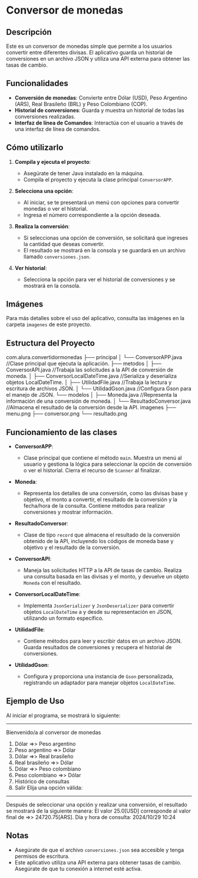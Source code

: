 # Conversor de monedas

## Descripción

Este es un conversor de monedas simple que permite a los usuarios convertir entre diferentes divisas. El aplicativo guarda un historial de conversiones en un archivo JSON y utiliza una API externa para obtener las tasas de cambio.

## Funcionalidades

- **Conversión de monedas**: Convierte entre Dólar (USD), Peso Argentino (ARS), Real Brasileño (BRL) y Peso Colombiano (COP).
- **Historial de conversiones**: Guarda y muestra un historial de todas las conversiones realizadas.
- **Interfaz de línea de Comandos**: Interactúa con el usuario a través de una interfaz de línea de comandos.

## Cómo utilizarlo

1. **Compila y ejecuta el proyecto**:
   - Asegúrate de tener Java instalado en la máquina.
   - Compila el proyecto y ejecuta la clase principal `ConversorAPP`.

2. **Selecciona una opción**:
   - Al iniciar, se te presentará un menú con opciones para convertir monedas o ver el historial.
   - Ingresa el número correspondiente a la opción deseada.

3. **Realiza la conversión**:
   - Si seleccionas una opción de conversión, se solicitará que ingreses la cantidad que deseas convertir.
   - El resultado se mostrará en la consola y se guardará en un archivo llamado `conversiones.json`.

4. **Ver historial**:
   - Selecciona la opción para ver el historial de conversiones y se mostrará en la consola.
  
## Imágenes

Para más detalles sobre el uso del aplicativo, consulta las imágenes en la carpeta `imagenes` de este proyecto.

## Estructura del Proyecto
com.alura.convertidormonedas 
├── principal 
│ └── ConversorAPP.java //Clase principal que ejecuta la aplicación.
├── metodos 
│ ├── ConversorAPI.java //Trabaja las solicitudes a la API de conversión de moneda. 
│ ├── ConversorLocalDateTime.java //Serializa y deserializa objetos LocalDateTime. 
│ ├── UtilidadFile.java //Trabaja la lectura y escritura de archivos JSON. 
│ └── UtilidadGson.java //Configura Gson para el manejo de JSON. 
└── modelos 
│ ├── Moneda.java //Representa la información de una conversión de moneda. 
│ └── ResultadoConversor.java //Almacena el resultado de la conversión desde la API.
imagenes 
├── menu.png 
├── conversor.png 
└── resultado.png

## Funcionamiento de las clases

- **ConversorAPP**: 
  - Clase principal que contiene el método `main`. Muestra un menú al usuario y gestiona la lógica para seleccionar la opción de conversión o ver el historial. Cierra el recurso de `Scanner` al finalizar.

- **Moneda**: 
  - Representa los detalles de una conversión, como las divisas base y objetivo, el monto a convertir, el resultado de la conversión y la fecha/hora de la consulta. Contiene métodos para realizar conversiones y       mostrar información.

- **ResultadoConversor**: 
  - Clase de tipo `record` que almacena el resultado de la conversión obtenido de la API, incluyendo los códigos de moneda base y objetivo y el resultado de la conversión.

- **ConversorAPI**: 
  - Maneja las solicitudes HTTP a la API de tasas de cambio. Realiza una consulta basada en las divisas y el monto, y devuelve un objeto `Moneda` con el resultado.

- **ConversorLocalDateTime**: 
  - Implementa `JsonSerializer` y `JsonDeserializer` para convertir objetos `LocalDateTime` a y desde su representación en JSON, utilizando un formato específico.

- **UtilidadFile**: 
  - Contiene métodos para leer y escribir datos en un archivo JSON. Guarda resultados de conversiones y recupera el historial de conversiones.

- **UtilidadGson**: 
  - Configura y proporciona una instancia de `Gson` personalizada, registrando un adaptador para manejar objetos `LocalDateTime`.

## Ejemplo de Uso

Al iniciar el programa, se mostrará lo siguiente:

******************************************
Bienvenido/a al conversor de monedas

1) Dólar =>> Peso argentino
2) Peso argentino =>> Dólar
3) Dólar =>> Real brasileño
4) Real brasileño =>> Dólar
5) Dólar =>> Peso colombiano
6) Peso colombiano =>> Dólar
7) Histórico de consultas
8) Salir
Elija una opción válida:
******************************************

Después de seleccionar una opción y realizar una conversión, el resultado se mostrará de la siguiente manera:
El valor 25.0[USD] corresponde al valor final de =>> 24720.75[ARS]. Día y hora de consulta: 2024/10/29 10:24

## Notas

- Asegúrate de que el archivo `conversiones.json` sea accesible y tenga permisos de escritura.
- Este aplicativo utiliza una API externa para obtener tasas de cambio. Asegúrate de que tu conexión a internet esté activa.

